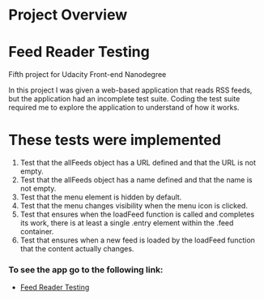 # Project Overview

# Feed Reader Testing
Fifth project for Udacity Front-end Nanodegree

In this project I was given a web-based application that reads RSS feeds, but the application had an incomplete test suite. 
Coding the test suite required me to explore the application to understand of how it works.


# These tests were implemented

1. Test that the allFeeds object has a URL defined and that the URL is not empty.
2. Test that the allFeeds object has a name defined and that the name is not empty.
3. Test that the menu element is hidden by default.
4. Test that the menu changes visibility when the menu icon is clicked.
5. Test that ensures when the loadFeed function is called and completes its work, there is at least a single .entry element within the .feed container.
8. Test that ensures when a new feed is loaded by the loadFeed function that the content actually changes.


### To see the app go to the following link:

* [Feed Reader Testing](http://luisfdonavarrete.github.io/frontend-nanodegree-feedreader-jasmine/)
